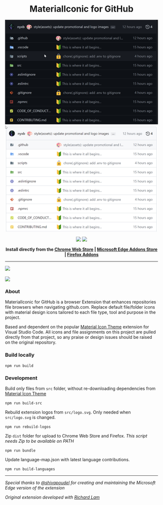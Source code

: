 <h1 align="center">MaterialIconic for GitHub</h1>

<div align="center">

![Dark GitHub example](.github/assets/example-dark.png)
![Light GitHub example](.github/assets/example-light.png)

<p align="center">
  <a href="https://chrome.google.com/webstore/detail/materialiconic-for-github/bggfcpfjbdkhfhfmkjpbhnkhnpjjeomc"><img src="https://github.com/nyxblabs/materialiconic-github-extension/raw/master/assets/chrome-web-store.png"></a>
  <a href="https://addons.mozilla.org/en-US/firefox/addon/materialiconic-for-github/"><img src="https://github.com/nyxblabs/materialiconic-github-extension/raw/master/assets/firefox-addons.png"></a>
</p>

<b>Install directly from the <a href="https://chrome.google.com/webstore/detail/materialiconic-for-github/bggfcpfjbdkhfhfmkjpbhnkhnpjjeomc">Chrome Web Store</a> | <a href="https://microsoftedge.microsoft.com/addons/detail/materialiconic-for-github/khckkdgomkcjjnpgjmdmbceiddlmiolb">Microsoft Edge Addons Store</a> | <a href="https://addons.mozilla.org/en-US/firefox/addon/materialiconic-for-github/">Firefox Addons</a></b></div>

---

<a href="https://github.com/nyxb/materialiconic"><img src="https://img.shields.io/badge/last_built_with_vscode_theme-v4.27.0-blue" /></a>

<img valign="middle" src="https://img.shields.io/chrome-web-store/v/bggfcpfjbdkhfhfmkjpbhnkhnpjjeomc?label=Version%20Available%20in%20Chrome%20Store">

### About

MaterialIconic for GitHub is a browser Extension that enhances repositories file browsers when navigating github.com. Replace default file/folder icons with material design icons tailored to each file type, tool and purpose in the project.

Based and dependent on the popular [Material Icon Theme](https://github.com/nyxblabs/materialiconic) extension for Visual Studio Code. All icons and file assignments on this project are pulled directly from that project, so any praise or design issues should be raised on the original repository.

### Build locally

```shell
npm run build
```

### Development

Build only files from `src` folder, without re-downloading dependencies from [Material Icon Theme](https://github.com/nyxblabs/materialiconic)

```shell
npm run build-src
```

Rebuild extension logos from `src/logo.svg`. Only needed when `src/logo.svg` is changed.

```shell
npm run rebuild-logos
```

Zip `dist` folder for upload to Chrome Web Store and Firefox. _This script needs Zip to be available on PATH_

```shell
npm run bundle
```

Update language-map.json with latest language contributions.

```shell
npm run build-languages
```

---

_Special thanks to [@shivapoudel](https://github.com/shivapoudel) for creating and maintaining the Microsoft Edge version of the extension_

_Original extension developed with [Richard Lam](https://github.com/rlam108)_
